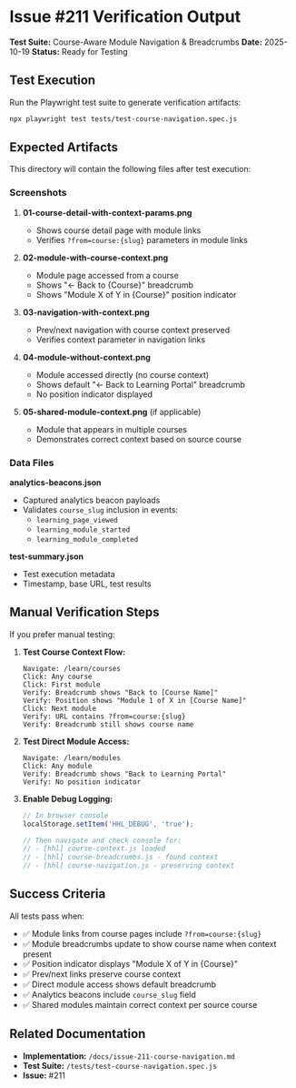 # Issue #211 Verification Output

**Test Suite:** Course-Aware Module Navigation & Breadcrumbs
**Date:** 2025-10-19
**Status:** Ready for Testing

## Test Execution

Run the Playwright test suite to generate verification artifacts:

```bash
npx playwright test tests/test-course-navigation.spec.js
```

## Expected Artifacts

This directory will contain the following files after test execution:

### Screenshots

1. **01-course-detail-with-context-params.png**
   - Shows course detail page with module links
   - Verifies `?from=course:{slug}` parameters in module links

2. **02-module-with-course-context.png**
   - Module page accessed from a course
   - Shows "← Back to {Course}" breadcrumb
   - Shows "Module X of Y in {Course}" position indicator

3. **03-navigation-with-context.png**
   - Prev/next navigation with course context preserved
   - Verifies context parameter in navigation links

4. **04-module-without-context.png**
   - Module accessed directly (no course context)
   - Shows default "← Back to Learning Portal" breadcrumb
   - No position indicator displayed

5. **05-shared-module-context.png** (if applicable)
   - Module that appears in multiple courses
   - Demonstrates correct context based on source course

### Data Files

**analytics-beacons.json**
- Captured analytics beacon payloads
- Validates `course_slug` inclusion in events:
  - `learning_page_viewed`
  - `learning_module_started`
  - `learning_module_completed`

**test-summary.json**
- Test execution metadata
- Timestamp, base URL, test results

## Manual Verification Steps

If you prefer manual testing:

1. **Test Course Context Flow:**
   ```
   Navigate: /learn/courses
   Click: Any course
   Click: First module
   Verify: Breadcrumb shows "Back to [Course Name]"
   Verify: Position shows "Module 1 of X in [Course Name]"
   Click: Next module
   Verify: URL contains ?from=course:{slug}
   Verify: Breadcrumb still shows course name
   ```

2. **Test Direct Module Access:**
   ```
   Navigate: /learn/modules
   Click: Any module
   Verify: Breadcrumb shows "Back to Learning Portal"
   Verify: No position indicator
   ```

3. **Enable Debug Logging:**
   ```javascript
   // In browser console
   localStorage.setItem('HHL_DEBUG', 'true');

   // Then navigate and check console for:
   // - [hhl] course-context.js loaded
   // - [hhl] course-breadcrumbs.js - found context
   // - [hhl] course-navigation.js - preserving context
   ```

## Success Criteria

All tests pass when:

- ✅ Module links from course pages include `?from=course:{slug}`
- ✅ Module breadcrumbs update to show course name when context present
- ✅ Position indicator displays "Module X of Y in {Course}"
- ✅ Prev/next links preserve course context
- ✅ Direct module access shows default breadcrumb
- ✅ Analytics beacons include `course_slug` field
- ✅ Shared modules maintain correct context per source course

## Related Documentation

- **Implementation:** `/docs/issue-211-course-navigation.md`
- **Test Suite:** `/tests/test-course-navigation.spec.js`
- **Issue:** #211
